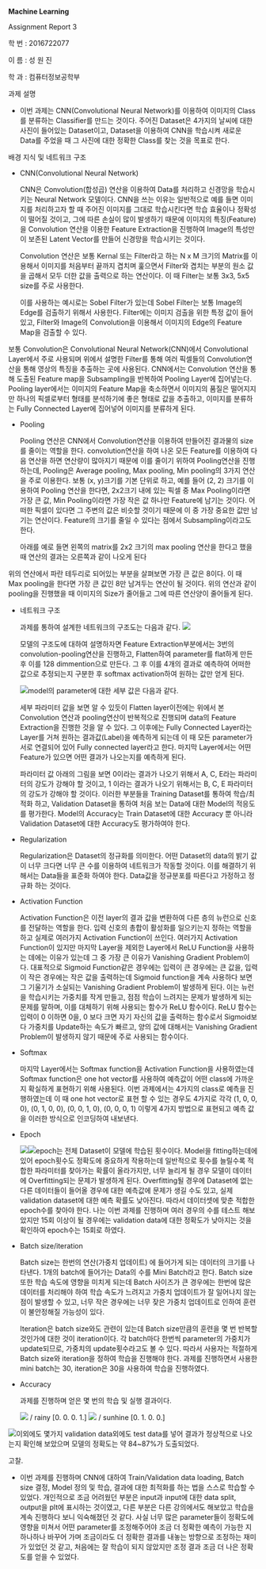 **Machine Learning**

Assignment Report 3

학 번 : 2016722077

이 름 : 성 원 진

학 과 : 컴퓨터정보공학부

과제 설명

-   이번 과제는 CNN(Convolutional Neural Network)를 이용하여 이미지의 Class를 분류하는 Classifier를 만드는 것이다. 주어진 Dataset은 4가지의 날씨에 대한 사진이 들어있는 Dataset이고, Dataset을 이용하여 CNN을 학습시켜 새로운 Data를 주었을 때 그 사진에 대한 정확한 Class를 찾는 것을 목표로 한다.

배경 지식 및 네트워크 구조

-   CNN(Convolutional Neural Network)

    CNN은 Convolution(합성곱) 연산을 이용하여 Data를 처리하고 신경망을 학습시키는 Neural Network 모델이다. CNN을 쓰는 이유는 일반적으로 예를 들면 이미지를 처리하고자 할 때 주어진 이미지를 그대로 학습시킨다면 학습 효율이나 정확성이 떨어질 것이고, 그에 따른 손실이 많이 발생하기 때문에 이미지의 특징(Feature)을 Convolution 연산을 이용한 Feature Extraction을 진행하여 Image의 특성만이 보존된 Latent Vector를 만들어 신경망을 학습시키는 것이다.

    Convolution 연산은 보통 Kernal 또는 Filter라고 하는 N x M 크기의 Matrix를 이용해서 이미지를 처음부터 끝까지 겹치며 훑으면서 Filter와 겹치는 부분의 원소 값을 곱해서 모두 더한 값을 출력으로 하는 연산이다. 이 때 Filter는 보통 3x3, 5x5 size를 주로 사용한다.

    이를 사용하는 예시로는 Sobel Filter가 있는데 Sobel Filter는 보통 Image의 Edge를 검출하기 위해서 사용한다. Filter에는 이미지 검출을 위한 특정 값이 들어있고, Filter와 Image의 Convolution을 이용해서 이미지의 Edge의 Feature Map을 검출할 수 있다.


보통 Convolution은 Convolutional Neural Network(CNN)에서 Convolutional Layer에서 주로 사용되며 위에서 설명한 Filter를 통해 여러 픽셀들의 Convolution연산을 통해 영상의 특징을 추출하는 곳에 사용된다. CNN에서는 Convolution 연산을 통해 도출된 Feature map을 Subsampling을 반복하여 Pooling Layer에 집어넣는다. Pooling layer에서는 이미지의 Feature Map을 축소하면서 이미지의 품질은 떨어지지만 하나의 픽셀로부터 형태를 분석하기에 좋은 형태로 값을 추출하고, 이미지를 분류하는 Fully Connected Layer에 집어넣어 이미지를 분류하게 된다.

-   Pooling

    Pooling 연산은 CNN에서 Convolution연산을 이용하여 만들어진 결과물의 size를 줄이는 역할을 한다. convolution연산을 하여 나온 모든 Feature를 이용하여 다음 연산을 하면 연산량이 많아지기 때문에 이를 줄이기 위하여 Pooling연산을 진행하는데, Pooling은 Average pooling, Max pooling, Min pooling의 3가지 연산을 주로 이용한다. 보통 (x, y)크기를 기본 단위로 하고, 예를 들어 (2, 2) 크기를 이용하여 Pooling 연산을 한다면, 2x2크기 내에 있는 픽셀 중 Max Pooling이라면 가장 큰 값, Min Pooling이라면 가장 작은 값 하나만 Feature에 남기는 것이다. 어떠한 픽셀이 있다면 그 주변의 값은 비슷할 것이기 때문에 이 중 가장 중요한 값만 남기는 연산이다. Feature의 크기를 줄일 수 있다는 점에서 Subsampling이라고도 한다.

    아래를 예로 들면 왼쪽의 matrix를 2x2 크기의 max pooling 연산을 한다고 했을 때 연산의 결과는 오른쪽과 같이 나오게 된다


위의 연산에서 파란 테두리로 되어있는 부분을 살펴보면 가장 큰 값은 8이다. 이 때 Max pooling을 한다면 가장 큰 값인 8만 남겨두는 연산이 될 것이다. 위의 연산과 같이 pooling을 진행했을 때 이미지의 Size가 줄어들고 그에 따른 연산양이 줄어들게 된다.

-   네트워크 구조

    과제를 통하여 설계한 네트워크의 구조도는 다음과 같다.
    ![](KakaoTalk_20221022_194210461.png)

    모델의 구조도에 대하여 설명하자면 Feature Extraction부분에서는 3번의 convolution-pooling연산을 진행하고, Flatten하여 parameter를 flat하게 만든 후 이를 128 dimmention으로 만든다. 그 후 이를 4개의 결과로 예측하여 어떠한 값으로 추정되는지 구분한 후 softmax activation하여 원하는 값만 얻게 된다.

    ![](media/1b0cb22b507498529401510a8898f59e.png)model의 parameter에 대한 세부 값은 다음과 같다.

    세부 파라미터 값을 보면 알 수 있듯이 Flatten layer이전에는 위에서 본 Convolution 연산과 pooling연산이 반복적으로 진행되며 data의 Feature Extraction을 진행한 것을 알 수 있다. 그 이후에는 Fully Connected Layer라는 Layer를 거쳐 원하는 결과값(Label)을 예측하게 되는데 이 때 모든 parameter가 서로 연결되어 있어 Fully connected layer라고 한다. 마지막 Layer에서는 어떤 Feature가 있으면 어떤 결과가 나오는지를 예측하게 된다.

    파라미터 값 아래의 그림을 보면 0이라는 결과가 나오기 위해서 A, C, E라는 파라미터의 강도가 강해야 할 것이고, 1 이라는 결과가 나오기 위해서는 B, C, E 파라미터의 강도가 강해야 할 것이다. 이러한 부분들을 Training Dataset를 통하여 학습/최적화 하고, Validation Dataset을 통하여 처음 보는 Data에 대한 Model의 적응도를 평가한다. Model의 Accuracy는 Train Dataset에 대한 Accuracy 뿐 아니라 Validation Dataset에 대한 Accuracy도 평가하여야 한다.

-   Regularization

    Regularization은 Dataset의 정규화를 의미한다. 어떤 Dataset의 data의 밝기 값이 너무 크다면 너무 큰 수를 이용하여 네트워크가 작동할 것이다. 이를 해결하기 위해서는 Data들을 표준화 하여야 한다. Data값을 정규분포를 따른다고 가정하고 정규화 하는 것이다.

-   Activation Function

    Activation Function은 이전 layer의 결과 값을 변환하여 다른 층의 뉴런으로 신호를 전달하는 역할을 한다. 입력 신호의 총합이 활성화를 일으키는지 정하는 역할을 하고 실제로 여러가지 Activation Function이 쓰인다. 여러가지 Activation Function이 있지만 마지막 Layer을 제외한 Layer에서 ReLU Function을 사용하는 데에는 이유가 있는데 그 중 가장 큰 이유가 Vanishing Gradient Problem이다. 대표적으로 Sigmoid Function같은 경우에는 입력이 큰 경우에는 큰 값을, 입력이 작은 경우에는 작은 값을 출력하는데 Sigmoid function을 계속 사용하다 보면 그 기울기가 소실되는 Vanishing Gradient Problem이 발생하게 된다. 이는 뉴런을 학습시키는 가중치를 작게 만들고, 점점 학습이 느려지는 문제가 발생하게 되는 문제를 말하며, 이를 대체하기 위해 사용되는 함수가 ReLU 함수이다. ReLU 함수는 입력이 0 이하면 0을, 0 보다 크면 자기 자신의 값을 출력하는 함수로서 Sigmoid보다 가중치를 Update하는 속도가 빠르고, 양의 값에 대해서는 Vanishing Gradient Problem이 발생하지 않기 때문에 주로 사용되는 함수이다.

-   Softmax

    마지막 Layer에서는 Softmax function을 Activation Function을 사용하였는데 Softmax function은 one hot vector를 사용하여 예측값이 어떤 class에 가까운지 확실하게 표현하기 위해 사용된다. 이번 과제에서는 4가지의 class로 예측을 진행하였는데 이 때 one hot vector로 표현 할 수 있는 경우도 4가지로 각각 (1, 0, 0, 0), (0, 1, 0, 0), (0, 0, 1, 0), (0, 0, 0, 1) 이렇게 4가지 방법으로 표현되고 예측 값을 이러한 방식으로 인코딩하여 내보낸다.

-   Epoch

    ![](media/ecbd5084f7cea267b5afde7382b35a8d.png)![](media/7a1bbbf6e74bace1b70faf5d568e8fde.png)epoch는 전체 Dataset이 모델에 학습된 횟수이다. Model을 fitting하는데에 있어 epoch횟수도 정확도에 중요하게 작용하는데 일반적으로 횟수를 늘릴수록 적합한 파라미터를 찾아가는 확률이 올라가지만, 너무 늘리게 될 경우 모델이 데이터에 Overfitting되는 문제가 발생하게 된다. Overfitting될 경우에 Dataset에 없는 다른 데이터들이 들어올 경우에 대한 예측값에 문제가 생길 수도 있고, 실제 validation dataset에 대한 예측 확률도 낮아진다. 따라서 데이터셋에 맞춘 적합한 epoch수를 찾아야 한다. 나는 이번 과제를 진행하며 여러 경우의 수를 테스트 해보았지만 15회 이상이 될 경우에는 validation data에 대한 정확도가 낮아지는 것을 확인하여 epoch수는 15회로 하였다.

-   Batch size/iteration

    Batch size는 한번의 연산(가중치 업데이트) 에 들어가게 되는 데이터의 크기를 나타낸다. 1개의 batch에 들어가는 Data의 수를 Mini Batch라고 한다. Batch size 또한 학습 속도에 영향을 미치게 되는데 Batch 사이즈가 큰 경우에는 한번에 많은 데이터를 처리해야 하여 학습 속도가 느려지고 가중치 업데이트가 잘 일어나지 않는 점이 발생할 수 있고, 너무 작은 경우에는 너무 잦은 가중치 업데이트로 인하여 훈련이 불안정해질 가능성이 있다.

    Iteration은 batch size와도 관련이 있는데 Batch size만큼의 훈련을 몇 번 반복할 것인가에 대한 것이 iteration이다. 각 batch마다 한번씩 parameter의 가중치가 update되므로, 가중치의 update횟수라고도 볼 수 있다. 따라서 사용자는 적절하게 Batch size와 iteration을 정하여 학습을 진행해야 한다. 과제를 진행하면서 사용한 mini batch는 30, iteration은 30을 사용하여 학습을 진행하였다.

-   Accuracy

    과제를 진행하며 얻은 몇 번의 학습 및 실행 결과이다.

    ![](media/9982a9e7cf5ae20e5a22e31e856079e6.png) / rainy [0. 0. 0. 1.]
    ![](media/Figure_1.png) / sunhine [0. 1. 0. 0.]

![](media/039c32888b4db403f02ce2d62749631e.png)이외에도 몇가지 validation data외에도 test data를 넣어 결과가 정상적으로 나오는지 확인해 보았으며 모델의 정확도는 약 84\~87%가 도출되었다.

고찰.

-   이번 과제를 진행하며 CNN에 대하여 Train/Validation data loading, Batch size 결정, Model 정의 및 학습, 결과에 대한 최적화를 하는 법을 스스로 학습할 수 있었다. 개인적으로 조금 어려웠던 부분은 input과 input에 대한 data split, output을 plt에 표시하는 것이였고, 다른 부분은 다른 강의에서도 해보았고 학습을 계속 진행하다 보니 익숙해졌던 것 같다. 사실 너무 많은 parameter들이 정확도에 영향을 미쳐서 어떤 parameter를 조정해주어야 조금 더 정확한 예측이 가능한 지 하나하나 바꾸어 가며 조금이라도 더 정확한 결과를 내놓는 방향으로 조정하는 재미가 있었던 것 같고, 처음에는 잘 학습이 되지 않았지만 조정 결과 조금 더 나은 정확도를 얻을 수 있었다.
